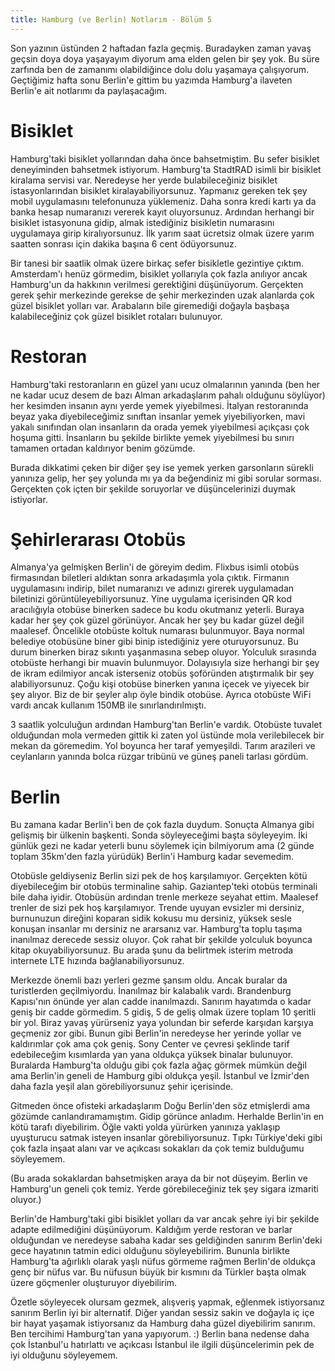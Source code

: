 ```yaml
---
title: Hamburg (ve Berlin) Notlarım - Bölüm 5
---
```


Son yazının üstünden 2 haftadan fazla geçmiş. Buradayken zaman yavaş geçsin doya doya yaşayayım diyorum ama elden gelen bir şey yok. Bu süre zarfında ben de zamanımı olabildiğince dolu dolu yaşamaya çalışıyorum. Geçtiğimiz hafta sonu Berlin'e gittim bu yazımda Hamburg'a ilaveten Berlin'e ait notlarımı da paylaşacağım.

# Bisiklet

Hamburg'taki bisiklet yollarından daha önce bahsetmiştim. Bu sefer bisiklet deneyiminden bahsetmek istiyorum. Hamburg'ta StadtRAD isimli bir bisiklet kiralama servisi var. Neredeyse her yerde bulabileceğiniz bisiklet istasyonlarından bisiklet kiralayabiliyorsunuz. Yapmanız gereken tek şey mobil uygulamasını telefonunuza yüklemeniz. Daha sonra kredi kartı ya da banka hesap numaranızı vererek kayıt oluyorsunuz. Ardından herhangi bir bisiklet istasyonuna gidip, almak istediğiniz bisikletin numarasını uygulamaya girip kiralıyorsunuz. İlk yarım saat ücretsiz olmak üzere yarım saatten sonrası için dakika başına 6 cent ödüyorsunuz. 

Bir tanesi bir saatlik olmak üzere birkaç sefer bisikletle gezintiye çıktım. Amsterdam'ı henüz görmedim, bisiklet yollarıyla çok fazla anılıyor ancak Hamburg'un da hakkının verilmesi gerektiğini düşünüyorum. Gerçekten gerek şehir merkezinde gerekse de şehir merkezinden uzak alanlarda çok güzel bisiklet yolları var. Arabaların bile giremediği doğayla başbaşa kalabileceğiniz çok güzel bisiklet rotaları bulunuyor. 

# Restoran

Hamburg'taki restoranların en güzel yanı ucuz olmalarının yanında (ben her ne kadar ucuz desem de bazı Alman arkadaşlarım pahalı olduğunu söylüyor) her kesimden insanın aynı yerde yemek yiyebilmesi. İtalyan restoranında beyaz yaka diyebileceğimiz sınıftan insanlar yemek yiyebiliyorken, mavi yakalı sınıfından olan insanların da orada yemek yiyebilmesi açıkçası çok hoşuma gitti. İnsanların bu şekilde birlikte yemek yiyebilmesi bu sınırı tamamen ortadan kaldırıyor benim gözümde. 

Burada dikkatimi çeken bir diğer şey ise yemek yerken garsonların sürekli yanınıza gelip, her şey yolunda mı ya da beğendiniz mi gibi sorular sorması. Gerçekten çok içten bir şekilde soruyorlar ve düşüncelerinizi duymak istiyorlar.


# Şehirlerarası Otobüs

Almanya'ya gelmişken Berlin'i de göreyim dedim. Flixbus isimli otobüs firmasından biletleri aldıktan sonra arkadaşımla yola çıktık. Firmanın uygulamasını indirip, bilet numaranızı ve adınızı girerek uygulamadan biletinizi görüntüleyebiliyorsunuz. Yine uygulama içerisinden QR kod aracılığıyla otobüse binerken sadece bu kodu okutmanız yeterli. Buraya kadar her şey çok güzel görünüyor. Ancak her şey bu kadar güzel değil maalesef. Öncelikle otobüste koltuk numarası bulunmuyor. Baya normal belediye otobüsüne biner gibi binip istediğiniz yere oturuyorsunuz. Bu durum binerken biraz sıkıntı yaşanmasına sebep oluyor. Yolculuk sırasında otobüste herhangi bir muavin bulunmuyor. Dolayısıyla size herhangi bir şey de ikram edilmiyor ancak isterseniz otobüs şoföründen atıştırmalık bir şey alabiliyorsunuz. Çoğu kişi otobüse binerken yanına içecek ve yiyecek bir şey alıyor. Biz de bir şeyler alıp öyle bindik otobüse. Ayrıca otobüste WiFi vardı ancak kullanım 150MB ile sınırlandırılmıştı.

3 saatlik yolculuğun ardından Hamburg'tan Berlin'e vardık. Otobüste tuvalet olduğundan mola vermeden gittik ki zaten yol üstünde mola verilebilecek bir mekan da göremedim. Yol boyunca her taraf yemyeşildi. Tarım arazileri ve ceylanların yanında bolca rüzgar tribünü ve güneş paneli tarlası gördüm.

# Berlin

Bu zamana kadar Berlin'i ben de çok fazla duydum. Sonuçta Almanya gibi gelişmiş bir ülkenin başkenti. Sonda söyleyeceğimi başta söyleyeyim. İki günlük gezi ne kadar yeterli bunu söylemek için bilmiyorum ama (2 günde toplam 35km'den fazla yürüdük) Berlin'i Hamburg kadar sevemedim.

Otobüsle geldiyseniz Berlin sizi pek de hoş karşılamıyor. Gerçekten kötü diyebileceğim bir otobüs terminaline sahip. Gaziantep'teki otobüs terminali bile daha iyidir. Otobüsün ardından trenle merkeze seyahat ettim. Maalesef trenler de sizi pek hoş karşılamıyor. Trende uyuyan evsizler mi dersiniz, burnunuzun direğini koparan sidik kokusu mu dersiniz, yüksek sesle konuşan insanlar mı dersiniz ne ararsanız var. Hamburg'ta toplu taşıma inanılmaz derecede sessiz oluyor. Çok rahat bir şekilde yolculuk boyunca kitap okuyabiliyorsunuz. Bu arada şunu da belirtmek isterim metroda internete LTE hızında bağlanabiliyorsunuz.

Merkezde önemli bazı yerleri gezme şansım oldu. Ancak buralar da turistlerden geçilmiyordu. İnanılmaz bir kalabalık vardı. Brandenburg Kapısı'nın önünde yer alan cadde inanılmazdı. Sanırım hayatımda o kadar geniş bir cadde görmedim. 5 gidiş, 5 de geliş olmak üzere toplam 10 şeritli bir yol. Biraz yavaş yürürseniz yaya yolundan bir seferde karşıdan karşıya geçmeniz zor gibi. Bunun gibi Berlin'in neredeyse her yerinde yollar ve kaldırımlar çok ama çok geniş. Sony Center ve çevresi şeklinde tarif edebileceğim kısımlarda yan yana oldukça yüksek binalar bulunuyor. Buralarda Hamburg'ta olduğu gibi çok fazla ağaç görmek mümkün değil ama Berlin'in geneli de Hamburg gibi oldukça yeşil. İstanbul ve İzmir'den daha fazla yeşil alan görebiliyorsunuz şehir içerisinde.

Gitmeden önce ofisteki arkadaşlarım Doğu Berlin'den söz etmişlerdi ama gözümde canlandıramamıştım. Gidip görünce anladım. Herhalde Berlin'in en kötü tarafı diyebilirim. Öğle vakti yolda yürürken yanınıza yaklaşıp uyuşturucu satmak isteyen insanlar görebiliyorsunuz. Tıpkı Türkiye'deki gibi çok fazla inşaat alanı var ve açıkcası sokakları da çok temiz bulduğumu söyleyemem.

(Bu arada sokaklardan bahsetmişken araya da bir not düşeyim. Berlin ve Hamburg'un geneli çok temiz. Yerde görebileceğiniz tek şey sigara izmariti oluyor.)

Berlin'de Hamburg'taki gibi bisiklet yolları da var ancak şehre iyi bir şekilde adapte edilmediğini düşünüyorum. Kaldığım yerde restoran ve barlar olduğundan ve neredeyse sabaha kadar ses geldiğinden sanırım Berlin'deki gece hayatının tatmin edici olduğunu söyleyebilirim. Bununla birlikte Hamburg'ta ağırlıklı olarak yaşlı nüfus görmeme rağmen Berlin'de oldukça genç bir nüfus var. Bu nüfusun büyük bir kısmını da Türkler başta olmak üzere göçmenler oluşturuyor diyebilirim.

Özetle söyleyecek olursam gezmek, alışveriş yapmak, eğlenmek istiyorsanız sanırım Berlin iyi bir alternatif. Diğer yandan sessiz sakin ve doğayla iç içe bir hayat yaşamak istiyorsanız da Hamburg daha güzel diyebilirim sanırım. Ben tercihimi Hamburg'tan yana yapıyorum. :) Berlin bana nedense daha çok İstanbul'u hatırlattı ve açıkcası İstanbul ile ilgili düşüncelerimin pek de iyi olduğunu söyleyemem.


